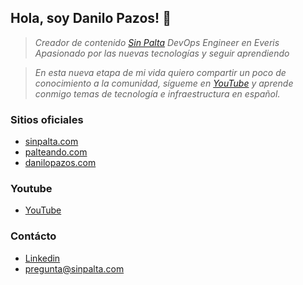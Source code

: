 ## Hola, soy Danilo Pazos! 👋

> _Creador de contenido [Sin Palta](https://sinpalta.com)_
> _DevOps Engineer en Everis_
> _Apasionado por las nuevas tecnologías y seguir aprendiendo_

> _En esta nueva etapa de mi vida quiero compartir un poco de conocimiento a la comunidad,_
> _sígueme en [YouTube]() y aprende conmigo temas de tecnología e infraestructura en español._

### Sitios oficiales
- [sinpalta.com](https://sinpalta.com)
- [palteando.com](https://palteando.com)
- [danilopazos.com](https://danilopazos.com)

### Youtube
- [YouTube](https://www.youtube.com/channel/UCKxyUPyt6jmbwJFtNh6s0Zg)

### Contácto
- [Linkedin](https://www.linkedin.com/in/danilopazos/)
- pregunta@sinpalta.com
